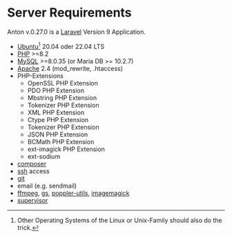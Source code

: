 # Server Requirements

Anton v.0.27.0 is a [Laravel](https://laravel.com/) Version 9 Application.

- [Ubuntu](https://ubuntu.com/)[^OS] 20.04 oder 22.04 LTS
- [PHP](https://www.php.net/) >=8.2
- [MySQL](https://www.mysql.com/de/) >=8.0.35 (or Maria DB >= 10.2.7)
- [Apache](https://httpd.apache.org/) 2.4 (mod_rewrite, .htaccess)
- PHP-Extensions
    - OpenSSL PHP Extension
    - PDO PHP Extension
    - Mbstring PHP Extension
    - Tokenizer PHP Extension
    - XML PHP Extension
    - Ctype PHP Extension
    - Tokenizer PHP Extension
    - JSON PHP Extension
    - BCMath PHP Extension
    - ext-imagick PHP Extension
    - ext-sodium
- [composer](https://getcomposer.org)
- [ssh](https://www.openssh.com/) access
- [git](https://git-scm.com/)
- email (e.g. sendmail)
- [ffmpeg](https://www.ffmpeg.org/), [gs](https://www.ghostscript.com/), [poppler-utils](https://poppler.freedesktop.org/), [imagemagick](https://imagemagick.org/)
- [supervisor](http://supervisord.org/)

[^OS]: Other Operating Systems of the Linux or Unix-Family should also do the trick.
<!--
[^mysql]: MariaDB is not tested and is not recommended at the moment, because of its [JSON Implementation](https://elephantdolphin.blogspot.com/2018/11/a-tale-of-two-json-implementations.html).
-->
